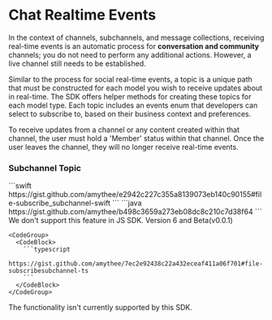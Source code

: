 # Chat Realtime Events

In the context of channels, subchannels, and message collections, receiving real-time events is an automatic process for **conversation and community** channels; you do not need to perform any additional actions. However, a live channel still needs to be established.

Similar to the process for social real-time events, a topic is a unique path that must be constructed for each model you wish to receive updates about in real-time. The SDK offers helper methods for creating these topics for each model type. Each topic includes an events enum that developers can select to subscribe to, based on their business context and preferences.

To receive updates from a channel or any content created within that channel, the user must hold a 'Member' status within that channel. Once the user leaves the channel, they will no longer receive real-time events.

### Subchannel Topic

<Tabs>
  <Tab title="iOS">
    <CodeGroup>
      <CodeBlock>
        ```swift
        https://gist.github.com/amythee/e2942c227c355a8139073eb140c90155#file-subscribe_subchannel-swift
        ```
      </CodeBlock>
    </CodeGroup>
  </Tab>
  <Tab title="Android">
    <CodeGroup>
      <CodeBlock>
        ```java
        https://gist.github.com/amythee/b498c3659a273eb08dc8c210c7d38f64
        ```
      </CodeBlock>
    </CodeGroup>
  </Tab>
  <Tab title="JavaScript">
    We don't support this feature in JS SDK.
  </Tab>
  <Tab title="TypeScript">
    Version 6 and Beta(v0.0.1)

    <CodeGroup>
      <CodeBlock>
        ```typescript
        https://gist.github.com/amythee/7ec2e92438c22a432eceaf411a06f701#file-subscribesubchannel-ts
        ```
      </CodeBlock>
    </CodeGroup>
  </Tab>
  <Tab title="Flutter">
    The functionality isn't currently supported by this SDK.
  </Tab>
</Tabs>